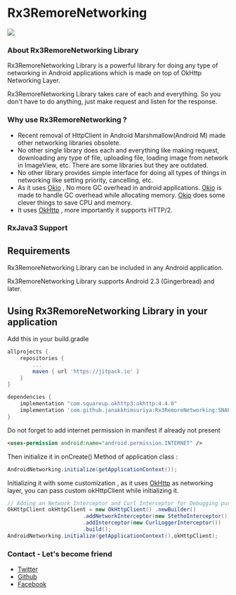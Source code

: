 # Rx3RemoreNetworking

[![](https://jitpack.io/v/janakkhimsuriya/Rx3AndroidNetworking.svg)](https://jitpack.io/#janakkhimsuriya/Rx3AndroidNetworking)

### About Rx3RemoreNetworking Library
Rx3RemoreNetworking Library is a powerful library for doing any type of networking in Android applications which is made on top of OkHttp Networking Layer.

Rx3RemoreNetworking Library takes care of each and everything. So you don't have to do anything, just make request and listen for the response.

### Why use Rx3RemoreNetworking ?
* Recent removal of HttpClient in Android Marshmallow(Android M) made other networking libraries obsolete.
* No other single library does each and everything like making request, downloading any type of file, uploading file, loading
  image from network in ImageView, etc. There are some libraries but they are outdated.
* No other library provides simple interface for doing all types of things in networking like setting priority, cancelling, etc.
* As it uses [Okio](https://github.com/square/okio) , No more GC overhead in android applications.
  [Okio](https://github.com/square/okio) is made to handle GC overhead while allocating memory.
  [Okio](https://github.com/square/okio) does some clever things to save CPU and memory.
* It uses [OkHttp](http://square.github.io/okhttp/) , more importantly it supports HTTP/2.  

### RxJava3 Support

## Requirements

Rx3RemoreNetworking Library can be included in any Android application. 

Rx3RemoreNetworking Library supports Android 2.3 (Gingerbread) and later. 


## Using Rx3RemoreNetworking Library in your application

Add this in your build.gradle
```groovy
allprojects {
    repositories {
        ...
        maven { url 'https://jitpack.io' }
    }
}

dependencies {
    implementation "com.squareup.okhttp3:okhttp:4.4.0"
    implementation 'com.github.janakkhimsuriya:Rx3RemoreNetworking:SNAPSHOT'
}
```
Do not forget to add internet permission in manifest if already not present
```xml
<uses-permission android:name="android.permission.INTERNET" />
```
Then initialize it in onCreate() Method of application class :
```java
AndroidNetworking.initialize(getApplicationContext());
```
Initializing it with some customization , as it uses [OkHttp](http://square.github.io/okhttp/) as networking layer, you can pass custom okHttpClient while initializing it.
```java
// Adding an Network Interceptor and Curl Interceptor for Debugging purpose :
OkHttpClient okHttpClient = new OkHttpClient() .newBuilder()
                        .addNetworkInterceptor(new StethoInterceptor())
                        .addInterceptor(new CurlLoggerInterceptor())
                        .build();
AndroidNetworking.initialize(getApplicationContext(),okHttpClient);
```

### Contact - Let's become friend
- [Twitter](https://twitter.com/Jashita9293)
- [Github](https://github.com/janakkhimsuriya)
- [Facebook](https://www.facebook.com/khimsuriya.janak)
